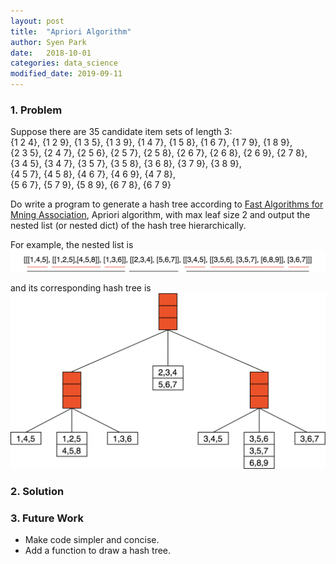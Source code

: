 ```yaml
---
layout: post
title:  "Apriori Algorithm"
author: Syen Park
date:   2018-10-01
categories: data_science
modified_date: 2019-09-11
---
```


### __1. Problem__

Suppose there are 35 candidate item sets of length 3:  
{1 2 4}, {1 2 9}, {1 3 5}, {1 3 9}, {1 4 7}, {1 5 8}, {1 6 7}, {1 7 9}, {1 8 9},  
{2 3 5}, {2 4 7}, {2 5 6}, {2 5 7}, {2 5 8}, {2 6 7}, {2 6 8}, {2 6 9}, {2 7 8},  
{3 4 5}, {3 4 7}, {3 5 7}, {3 5 8}, {3 6 8}, {3 7 9}, {3 8 9},   
{4 5 7}, {4 5 8}, {4 6 7}, {4 6 9}, {4 7 8},   
{5 6 7}, {5 7 9}, {5 8 9}, {6 7 8}, {6 7 9}   

Do write a program to generate a hash tree according to [Fast Algorithms for Mning Association](http://www.vldb.org/conf/1994/P487.PDF), Apriori algorithm, with max leaf size 2 and output the nested list (or nested dict) of the hash tree hierarchically.

For example, the nested list is  
![page2image19740896.png](/assets/181001-apriori-algorithm/181001-nested.png) 

and its corresponding hash tree is  
![page3image19792496.png](/assets/181001-apriori-algorithm/181001-hash_tree.png) 

### __2. Solution__



### __3. Future Work__

- Make code simpler and concise.
- Add a function to draw a hash tree.